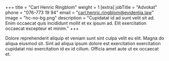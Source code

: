 +++
title = "Carl Henric Ringblom"
weight = 1
[extra]
jobTitle = "Advokat"
phone = "076-773 19 94"
email = "carl.henric.ringblom@evidentia.law"
image = "hc-no-bg.png"
description = "Cupidatat id ad sunt velit sit ad. Enim occaecat quis incididunt mollit et ex ipsum ad. Elit exercitation occaecat excepteur et minim."
+++

Dolore reprehenderit aliquip et veniam sunt sint culpa velit eu elit. Magna do aliqua eiusmod sit. Sint ad aliqua ipsum dolore est exercitation exercitation cupidatat nisi exercitation id ex id cillum. Officia amet aute ut ex occaecat et.

<!-- more -->
